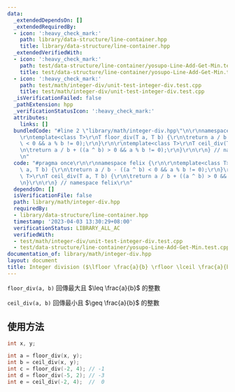```yaml
---
data:
  _extendedDependsOn: []
  _extendedRequiredBy:
  - icon: ':heavy_check_mark:'
    path: library/data-structure/line-container.hpp
    title: library/data-structure/line-container.hpp
  _extendedVerifiedWith:
  - icon: ':heavy_check_mark:'
    path: test/data-structure/line-container/yosupo-Line-Add-Get-Min.test.cpp
    title: test/data-structure/line-container/yosupo-Line-Add-Get-Min.test.cpp
  - icon: ':heavy_check_mark:'
    path: test/math/integer-div/unit-test-integer-div.test.cpp
    title: test/math/integer-div/unit-test-integer-div.test.cpp
  _isVerificationFailed: false
  _pathExtension: hpp
  _verificationStatusIcon: ':heavy_check_mark:'
  attributes:
    links: []
  bundledCode: "#line 2 \"library/math/integer-div.hpp\"\n\r\nnamespace felix {\r\n\
    \r\ntemplate<class T>\r\nT floor_div(T a, T b) {\r\n\treturn a / b - ((a ^ b)\
    \ < 0 && a % b != 0);\r\n}\r\n\r\ntemplate<class T>\r\nT ceil_div(T a, T b) {\r\
    \n\treturn a / b + ((a ^ b) > 0 && a % b != 0);\r\n}\r\n\r\n} // namespace felix\r\
    \n"
  code: "#pragma once\r\n\r\nnamespace felix {\r\n\r\ntemplate<class T>\r\nT floor_div(T\
    \ a, T b) {\r\n\treturn a / b - ((a ^ b) < 0 && a % b != 0);\r\n}\r\n\r\ntemplate<class\
    \ T>\r\nT ceil_div(T a, T b) {\r\n\treturn a / b + ((a ^ b) > 0 && a % b != 0);\r\
    \n}\r\n\r\n} // namespace felix\r\n"
  dependsOn: []
  isVerificationFile: false
  path: library/math/integer-div.hpp
  requiredBy:
  - library/data-structure/line-container.hpp
  timestamp: '2023-04-03 13:30:29+08:00'
  verificationStatus: LIBRARY_ALL_AC
  verifiedWith:
  - test/math/integer-div/unit-test-integer-div.test.cpp
  - test/data-structure/line-container/yosupo-Line-Add-Get-Min.test.cpp
documentation_of: library/math/integer-div.hpp
layout: document
title: Integer division ($\lfloor \frac{a}{b} \rfloor \lceil \frac{a}{b} \rceil$)
---
```


`floor_div(a, b)` 回傳最大且 $\leq \frac{a}{b}$ 的整數

`ceil_div(a, b)` 回傳最小且 $\geq \frac{a}{b}$ 的整數

## 使用方法
```cpp
int x, y;

int a = floor_div(x, y);
int b = ceil_div(x, y);
int c = floor_div(-2, 4); // -1
int d = floor_div(-5, 2); // -3
int e = ceil_div(-2, 4);  //  0
```
